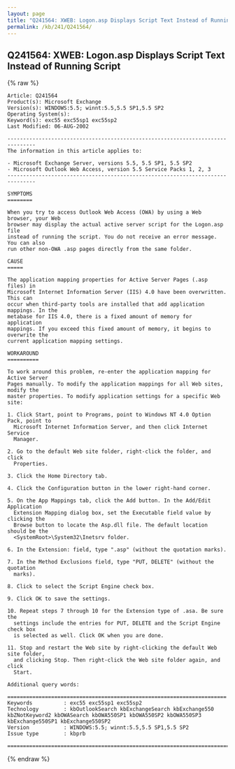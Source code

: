 ```yaml
---
layout: page
title: "Q241564: XWEB: Logon.asp Displays Script Text Instead of Running Script"
permalink: /kb/241/Q241564/
---
```


## Q241564: XWEB: Logon.asp Displays Script Text Instead of Running Script

{% raw %}

	Article: Q241564
	Product(s): Microsoft Exchange
	Version(s): WINDOWS:5.5; winnt:5.5,5.5 SP1,5.5 SP2
	Operating System(s): 
	Keyword(s): exc55 exc55sp1 exc55sp2
	Last Modified: 06-AUG-2002
	
	-------------------------------------------------------------------------------
	The information in this article applies to:
	
	- Microsoft Exchange Server, versions 5.5, 5.5 SP1, 5.5 SP2 
	- Microsoft Outlook Web Access, version 5.5 Service Packs 1, 2, 3 
	-------------------------------------------------------------------------------
	
	SYMPTOMS
	========
	
	When you try to access Outlook Web Access (OWA) by using a Web browser, your Web
	browser may display the actual active server script for the Logon.asp file
	instead of running the script. You do not receive an error message. You can also
	run other non-OWA .asp pages directly from the same folder.
	
	CAUSE
	=====
	
	The application mapping properties for Active Server Pages (.asp files) in
	Microsoft Internet Information Server (IIS) 4.0 have been overwritten. This can
	occur when third-party tools are installed that add application mappings. In the
	metabase for IIS 4.0, there is a fixed amount of memory for application
	mappings. If you exceed this fixed amount of memory, it begins to overwrite the
	current application mapping settings.
	
	WORKAROUND
	==========
	
	To work around this problem, re-enter the application mapping for Active Server
	Pages manually. To modify the application mappings for all Web sites, modify the
	master properties. To modify application settings for a specific Web site:
	
	1. Click Start, point to Programs, point to Windows NT 4.0 Option Pack, point to
	  Microsoft Internet Information Server, and then click Internet Service
	  Manager.
	
	2. Go to the default Web site folder, right-click the folder, and click
	  Properties.
	
	3. Click the Home Directory tab.
	
	4. Click the Configuration button in the lower right-hand corner.
	
	5. On the App Mappings tab, click the Add button. In the Add/Edit Application
	  Extension Mapping dialog box, set the Executable field value by clicking the
	  Browse button to locate the Asp.dll file. The default location should be the
	  <SystemRoot>\System32\Inetsrv folder.
	
	6. In the Extension: field, type ".asp" (without the quotation marks).
	
	7. In the Method Exclusions field, type "PUT, DELETE" (without the quotation
	  marks).
	
	8. Click to select the Script Engine check box.
	
	9. Click OK to save the settings.
	
	10. Repeat steps 7 through 10 for the Extension type of .asa. Be sure the
	  settings include the entries for PUT, DELETE and the Script Engine check box
	  is selected as well. Click OK when you are done.
	
	11. Stop and restart the Web site by right-clicking the default Web site folder,
	  and clicking Stop. Then right-click the Web site folder again, and click
	  Start.
	
	Additional query words:
	
	======================================================================
	Keywords          : exc55 exc55sp1 exc55sp2 
	Technology        : kbOutlookSearch kbExchangeSearch kbExchange550 kbZNotKeyword2 kbOWASearch kbOWA550SP1 kbOWA550SP2 kbOWA550SP3 kbExchange550SP1 kbExchange550SP2
	Version           : WINDOWS:5.5; winnt:5.5,5.5 SP1,5.5 SP2
	Issue type        : kbprb
	
	=============================================================================
	

{% endraw %}
